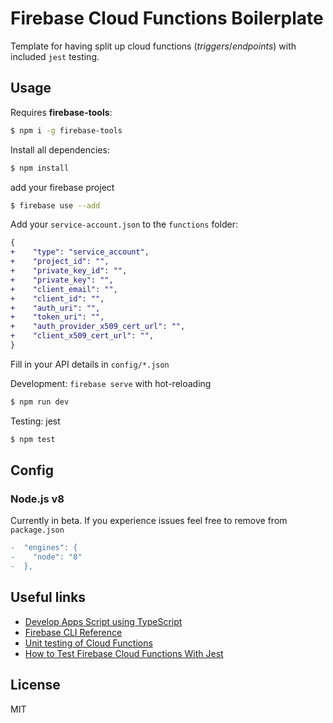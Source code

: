 # Firebase Cloud Functions Boilerplate

Template for having split up cloud functions (_triggers_/_endpoints_) with included `jest` testing.

## Usage

Requires **firebase-tools**:

```sh
$ npm i -g firebase-tools
```

Install all dependencies:

```sh
$ npm install
```

add your firebase project

```sh
$ firebase use --add
```

Add your `service-account.json` to the `functions` folder:

```diff
{
+    "type": "service_account",
+    "project_id": "",
+    "private_key_id": "",
+    "private_key": "",
+    "client_email": "",
+    "client_id": "",
+    "auth_uri": "",
+    "token_uri": "",
+    "auth_provider_x509_cert_url": "",
+    "client_x509_cert_url": "",
}
```

Fill in your API details in `config/*.json`

Development: `firebase serve` with hot-reloading

```sh
$ npm run dev
```

Testing: jest

```sh
$ npm test
```

## Config

### Node.js v8

Currently in beta. If you experience issues feel free to remove from `package.json`

```diff
-  "engines": {
-    "node": "8"
-  },
```

## Useful links

- [Develop Apps Script using TypeScript](https://developers.google.com/apps-script/guides/typescript)
- [Firebase CLI Reference](https://firebase.google.com/docs/cli/)
- [Unit testing of Cloud Functions](https://firebase.google.com/docs/functions/unit-testing)
- [How to Test Firebase Cloud Functions With Jest](https://angularfirebase.com/lessons/testing-cloud-functions-in-firebase/)

## License

MIT
